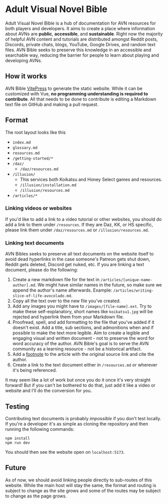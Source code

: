 # Adult Visual Novel Bible

Adult Visual Novel Bible is a hub of documentation for AVN resources for both players and developers. It aims to create a place where information about AVNs are **public**, **accessible**, and **sustainable**. Right now the majority of helpful AVN content and tutorials are distributed amongst Reddit posts, Discords, private chats, blogs, YouTube, Google Drives, and random text files. AVN Bible seeks to preserve this knowledge in an accessible and searchable way, reducing the barrier for people to learn about playing and developing AVNs.

## How it works

AVN Bible [VitePress](https://vitepress.dev/) to generate the static website. While it can be customized with Vue, **no programming understanding is required to contribute**. All that needs to be done to contribute is editing a Markdown text file on GitHub and making a pull request.

## Format

The root layout looks like this

- `index.md`
- `glossary.md`
- `resources.md`
- `/getting-started/*`
- `/daz/`
  - `/daz/resources.md`
- `/illusion/`
  - This services both Koikatsu and Honey Select games and resources.
  - `/illusion/installation.md`
  - `/illusion/resources.md`
- `/articles/*`

### Linking videos or websites

If you'd like to add a link to a video tutorial or other websites, you should do add a link to them under `/resources`. If they are Daz, KK, or HS specific, please link them under `/daz/resources.md` or `/illusion/resources.md`.

### Linking text documents

AVN Bibles seeks to preserve all text documents on the website itself to avoid dead hyperlinks in the case someone's Patreon gets shut down, Reddit gets deleted, Discord get nuked, etc. If you are linking a text document, please do the following:

1. Create a new markdown file for the text in `/articles/[unique-name-author].md`. We might have similar names in the future, so make sure we append the author's name afterwards. Example: `/articles/writing-slice-of-life-avocolado.md`.
2. Copy all the text over to the new file you've created.
3. Add any images you might have to `/images/[file-name].ext`. Try to make these self-explanatory, short names like `koikatsu1.jpg` will be rejected and hyperlink them from your Markdown file.
4. Proofread, spell, and add formatting to the file that you've added if it doesn't exist. Add a title, sub sections, and admonitions when and if possible to make the text more legible. Aim to create a legible and engaging visual and written document - not to preserve the word for word accuracy of the author. AVN Bible's goal is to serve the AVN community as a learning resource - not be a historical artifact.
5. Add a [footnote](https://www.markdownguide.org/extended-syntax/#footnotes) to the article with the original source link and cite the author.
6. Create a link to the text document either in `/resources.md` or wherever it's being referenced.

It may seem like a lot of work but once you do it once it's very straight forward! But if you can't be bothered to do that, just add it like a video or website and I'll do the conversion for you.

## Testing

Contributing text documents is probably _impossible_ if you don't test locally. If you're a developer it's as simple as cloning the repository and then running the following commands:

```
npm install
npm run dev
```

You should then see the website open on `localhost:5173`.

## Future

As of now, we should avoid linking people directly to sub-routes of this website. While the main host will stay the same, the format and routing is subject to change as the site grows and some of the routes may be subject to change as the page grows.
